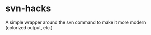 # svn-hacks
A simple wrapper around the svn command to make it more modern (colorized output, etc.)
